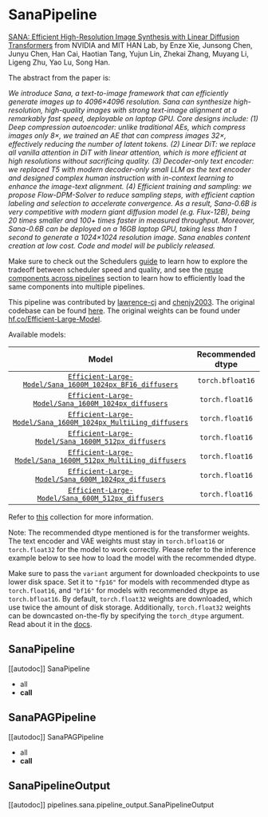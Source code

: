 <!-- Copyright 2024 The HuggingFace Team. All rights reserved.
#
# Licensed under the Apache License, Version 2.0 (the "License");
# you may not use this file except in compliance with the License.
# You may obtain a copy of the License at
#
#     http://www.apache.org/licenses/LICENSE-2.0
#
# Unless required by applicable law or agreed to in writing, software
# distributed under the License is distributed on an "AS IS" BASIS,
# WITHOUT WARRANTIES OR CONDITIONS OF ANY KIND, either express or implied.
# See the License for the specific language governing permissions and
# limitations under the License. -->

# SanaPipeline

[SANA: Efficient High-Resolution Image Synthesis with Linear Diffusion Transformers](https://huggingface.co/papers/2410.10629) from NVIDIA and MIT HAN Lab, by Enze Xie, Junsong Chen, Junyu Chen, Han Cai, Haotian Tang, Yujun Lin, Zhekai Zhang, Muyang Li, Ligeng Zhu, Yao Lu, Song Han.

The abstract from the paper is:

*We introduce Sana, a text-to-image framework that can efficiently generate images up to 4096×4096 resolution. Sana can synthesize high-resolution, high-quality images with strong text-image alignment at a remarkably fast speed, deployable on laptop GPU. Core designs include: (1) Deep compression autoencoder: unlike traditional AEs, which compress images only 8×, we trained an AE that can compress images 32×, effectively reducing the number of latent tokens. (2) Linear DiT: we replace all vanilla attention in DiT with linear attention, which is more efficient at high resolutions without sacrificing quality. (3) Decoder-only text encoder: we replaced T5 with modern decoder-only small LLM as the text encoder and designed complex human instruction with in-context learning to enhance the image-text alignment. (4) Efficient training and sampling: we propose Flow-DPM-Solver to reduce sampling steps, with efficient caption labeling and selection to accelerate convergence. As a result, Sana-0.6B is very competitive with modern giant diffusion model (e.g. Flux-12B), being 20 times smaller and 100+ times faster in measured throughput. Moreover, Sana-0.6B can be deployed on a 16GB laptop GPU, taking less than 1 second to generate a 1024×1024 resolution image. Sana enables content creation at low cost. Code and model will be publicly released.*

<Tip>

Make sure to check out the Schedulers [guide](../../using-diffusers/schedulers.md) to learn how to explore the tradeoff between scheduler speed and quality, and see the [reuse components across pipelines](../../using-diffusers/loading.md#reuse-a-pipeline) section to learn how to efficiently load the same components into multiple pipelines.

</Tip>

This pipeline was contributed by [lawrence-cj](https://github.com/lawrence-cj) and [chenjy2003](https://github.com/chenjy2003). The original codebase can be found [here](https://github.com/NVlabs/Sana). The original weights can be found under [hf.co/Efficient-Large-Model](https://huggingface.co/Efficient-Large-Model).

Available models:

| Model | Recommended dtype |
|:-----:|:-----------------:|
| [`Efficient-Large-Model/Sana_1600M_1024px_BF16_diffusers`](https://huggingface.co/Efficient-Large-Model/Sana_1600M_1024px_BF16_diffusers) | `torch.bfloat16` |
| [`Efficient-Large-Model/Sana_1600M_1024px_diffusers`](https://huggingface.co/Efficient-Large-Model/Sana_1600M_1024px_diffusers) | `torch.float16` |
| [`Efficient-Large-Model/Sana_1600M_1024px_MultiLing_diffusers`](https://huggingface.co/Efficient-Large-Model/Sana_1600M_1024px_MultiLing_diffusers) | `torch.float16` |
| [`Efficient-Large-Model/Sana_1600M_512px_diffusers`](https://huggingface.co/Efficient-Large-Model/Sana_1600M_512px_diffusers) | `torch.float16` |
| [`Efficient-Large-Model/Sana_1600M_512px_MultiLing_diffusers`](https://huggingface.co/Efficient-Large-Model/Sana_1600M_512px_MultiLing_diffusers) | `torch.float16` |
| [`Efficient-Large-Model/Sana_600M_1024px_diffusers`](https://huggingface.co/Efficient-Large-Model/Sana_600M_1024px_diffusers) | `torch.float16` |
| [`Efficient-Large-Model/Sana_600M_512px_diffusers`](https://huggingface.co/Efficient-Large-Model/Sana_600M_512px_diffusers) | `torch.float16` |

Refer to [this](https://huggingface.co/collections/Efficient-Large-Model/sana-673efba2a57ed99843f11f9e) collection for more information.

Note: The recommended dtype mentioned is for the transformer weights. The text encoder and VAE weights must stay in `torch.bfloat16` or `torch.float32` for the model to work correctly. Please refer to the inference example below to see how to load the model with the recommended dtype. 

<Tip>

Make sure to pass the `variant` argument for downloaded checkpoints to use lower disk space. Set it to `"fp16"` for models with recommended dtype as `torch.float16`, and `"bf16"` for models with recommended dtype as `torch.bfloat16`. By default, `torch.float32` weights are downloaded, which use twice the amount of disk storage. Additionally, `torch.float32` weights can be downcasted on-the-fly by specifying the `torch_dtype` argument. Read about it in the [docs](https://huggingface.co/docs/diffusers/v0.31.0/en/api/pipelines/overview#diffusers.DiffusionPipeline.from_pretrained).

</Tip>

## SanaPipeline

[[autodoc]] SanaPipeline
  - all
  - __call__

## SanaPAGPipeline

[[autodoc]] SanaPAGPipeline
  - all
  - __call__

## SanaPipelineOutput

[[autodoc]] pipelines.sana.pipeline_output.SanaPipelineOutput

